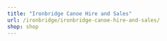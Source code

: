 ```yaml
---
title: "Ironbridge Canoe Hire and Sales"
url: /ironbridge/ironbridge-canoe-hire-and-sales/
shop: shop
---
```

